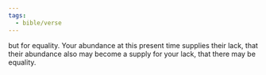 ```yaml
---
tags:
  - bible/verse
---
```

but for equality. Your abundance at this present time supplies their lack, that their abundance also may become a supply for your lack, that there may be equality.